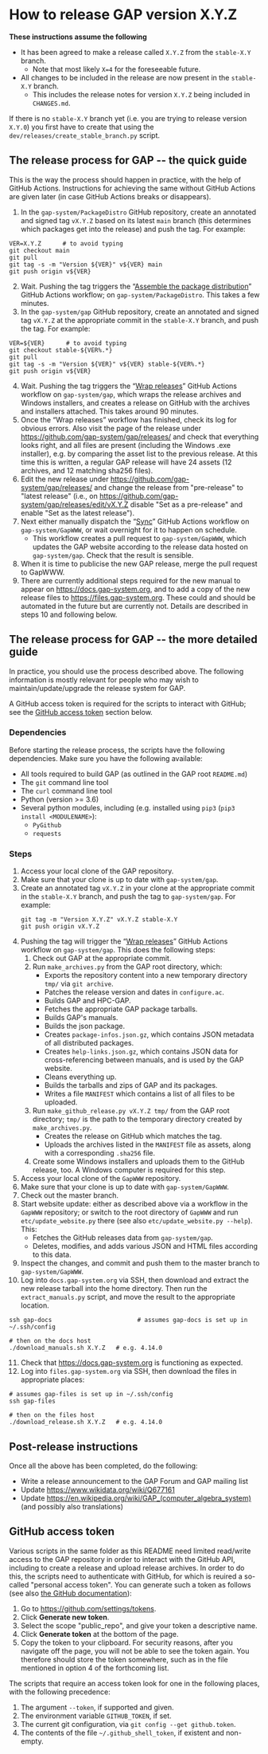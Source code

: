 # How to release GAP version X.Y.Z

**These instructions assume the following**
- It has been agreed to make a release called `X.Y.Z` from the `stable-X.Y` branch.
    - Note that most likely `X=4` for the foreseeable future.
- All changes to be included in the release are now present in the `stable-X.Y` branch.
    - This includes the release notes for version `X.Y.Z` being included in `CHANGES.md`.

If there is no `stable-X.Y` branch yet (i.e. you are trying to release version `X.Y.0`)
you first have to create that using the `dev/releases/create_stable_branch.py` script.

## The release process for GAP -- the quick guide

This is the way the process should happen in practice, with the help of GitHub Actions. Instructions for achieving the same without GitHub Actions are given later (in case GitHub Actions breaks or disappears).

1. In the `gap-system/PackageDistro` GitHub repository, create an annotated and signed tag `vX.Y.Z` based on its latest `main` branch (this determines which packages get into the release) and push the tag. For example:
```
VER=X.Y.Z      # to avoid typing
git checkout main
git pull
git tag -s -m "Version ${VER}" v${VER} main
git push origin v${VER}
```
2. Wait. Pushing the tag triggers the “[Assemble the package distribution](https://github.com/gap-system/PackageDistro/actions/workflows/assemble-distro.yml)” GitHub Actions workflow; on `gap-system/PackageDistro`. This takes a few minutes.
2. In the `gap-system/gap` GitHub repository, create an annotated and signed tag `vX.Y.Z` at the appropriate commit in the `stable-X.Y` branch, and push the tag. For example:
```
VER=${VER}      # to avoid typing
git checkout stable-${VER%.*}
git pull
git tag -s -m "Version ${VER}" v${VER} stable-${VER%.*}
git push origin v${VER}
```
4. Wait. Pushing the tag triggers the “[Wrap releases](https://github.com/gap-system/gap/actions/workflows/release.yml)” GitHub Actions workflow on `gap-system/gap`, which wraps the release archives and Windows installers, and creates a release on GitHub with the archives and installers attached. This takes around 90 minutes.
5. Once the “Wrap releases” workflow has finished, check its log for obvious errors. Also visit the page of the release under <https://github.com/gap-system/gap/releases/> and check that everything looks right, and all files are present (including the Windows .exe installer), e.g. by comparing the asset list to the previous release. At this time this is written, a regular GAP release will have 24 assets (12 archives, and 12 matching sha256 files).
6. Edit the new release under <https://github.com/gap-system/gap/releases/> and
  change the release from "pre-release" to "latest release" (i.e., on <https://github.com/gap-system/gap/releases/edit/vX.Y.Z> disable "Set as a pre-release" and enable "Set as the latest release").
7. Next either manually dispatch the “[Sync](https://github.com/gap-system/GapWWW/actions/workflows/sync.yml)” GitHub Actions workflow on `gap-system/GapWWW`, or wait overnight for it to happen on schedule.
    - This workflow creates a pull request to `gap-system/GapWWW`, which updates the GAP website according to the release data hosted on `gap-system/gap`.  Check that the result is sensible.
8. When it is time to publicise the new GAP release, merge the pull request to GapWWW.
9. There are currently additional steps required for the new manual to appear on <https://docs.gap-system.org>, and to add a copy of the new release files to <https://files.gap-system.org>.
These could and should be automated in the future but are currently not. Details are described in steps 10 and following below.


## The release process for GAP -- the more detailed guide

In practice, you should use the process described above. The following information is mostly relevant for people who may wish to maintain/update/upgrade the release system for GAP.

A GitHub access token is required for the scripts to interact with GitHub; see the [GitHub access token](#github-access-token) section below.

### Dependencies
Before starting the release process, the scripts have the following dependencies. Make sure you have the following available:
- All tools required to build GAP (as outlined in the GAP root `README.md`)
- The `git` command line tool
- The `curl` command line tool
- Python (version >= 3.6)
- Several python modules, including (e.g. installed using `pip3` (`pip3 install <MODULENAME>`):
  - `PyGithub`
  - `requests`


### Steps

1. Access your local clone of the GAP repository.
2. Make sure that your clone is up to date with `gap-system/gap`.
3. Create an annotated tag `vX.Y.Z` in your clone at the appropriate commit in the `stable-X.Y` branch, and push the tag to `gap-system/gap`. For example:
    ```
    git tag -m "Version X.Y.Z" vX.Y.Z stable-X.Y
    git push origin vX.Y.Z
    ```
4. Pushing the tag will trigger the “[Wrap releases](https://github.com/gap-system/gap/actions/workflows/release.yml)” GitHub Actions workflow on `gap-system/gap`. This does the following steps:
   1. Check out GAP at the appropriate commit.
   2. Run `make_archives.py` from the GAP root directory, which:
      - Exports the repository content into a new temporary directory `tmp/` via `git archive`.
      - Patches the release version and dates in `configure.ac`.
      - Builds GAP and HPC-GAP.
      - Fetches the appropriate GAP package tarballs.
      - Builds GAP's manuals.
      - Builds the json package.
      - Creates `package-infos.json.gz`, which contains JSON metadata of all distributed packages.
      - Creates `help-links.json.gz`, which contains JSON data for cross-referencing between manuals, and is used by the GAP website.
      - Cleans everything up.
      - Builds the tarballs and zips of GAP and its packages.
      - Writes a file `MANIFEST` which contains a list of all files to be uploaded.
   3. Run `make_github_release.py vX.Y.Z tmp/` from the GAP root directory; `tmp/` is the path to the temporary directory created by `make_archives.py`.
      - Creates the release on GitHub which matches the tag.
      - Uploads the archives listed in the `MANIFEST` file as assets, along with a corresponding `.sha256` file.
   4. Create some Windows installers and uploads them to the GitHub release, too. A Windows computer is required for this step.
5. Access your local clone of the `GapWWW` repository.
6. Make sure that your clone is up to date with `gap-system/GapWWW`.
7. Check out the master branch.
8. Start website update: either as described above via a workflow in the `GapWWW` repository; or switch to the root directory of `GapWWW` and run `etc/update_website.py` there (see also `etc/update_website.py --help`). This:
   - Fetches the GitHub releases data from `gap-system/gap`.
   - Deletes, modifies, and adds various JSON and HTML files according to this data.
9. Inspect the changes, and commit and push them to the master branch to `gap-system/GapWWW`.
10. Log into `docs.gap-system.org` via SSH, then download and extract the new release tarball into the home directory. Then run the `extract_manuals.py` script, and move the result to the appropriate location.
```
ssh gap-docs                        # assumes gap-docs is set up in ~/.ssh/config

# then on the docs host
./download_manuals.sh X.Y.Z   # e.g. 4.14.0
```
11. Check that <https://docs.gap-system.org> is functioning as expected.
12. Log into `files.gap-system.org` via SSH, then download the files in appropriate places:
```
# assumes gap-files is set up in ~/.ssh/config
ssh gap-files

# then on the files host
./download_release.sh X.Y.Z   # e.g. 4.14.0
```


## Post-release instructions

Once all the above has been completed, do the following:

- Write a release announcement to the GAP Forum and GAP mailing list
- Update <https://www.wikidata.org/wiki/Q677161>
- Update <https://en.wikipedia.org/wiki/GAP_(computer_algebra_system)>
  (and possibly also translations)


## GitHub access token
<a name="github-access-token"></a>

Various scripts in the same folder as this README need limited read/write access to the GAP repository in order to interact with the GitHub API, including to create a release and upload release archives. In order to do this, the scripts need to authenticate with GitHub, for which is reuired a so-called "personal access token".
You can generate such a token as follows (see also [the GitHub documentation](https://docs.github.com/en/github/authenticating-to-github/keeping-your-account-and-data-secure/creating-a-personal-access-token)):

1. Go to <https://github.com/settings/tokens>.
2. Click **Generate new token**.
3. Select the scope "public_repo", and give your token a descriptive name.
4. Click **Generate token** at the bottom of the page.
5. Copy the token to your clipboard. For security reasons, after you navigate off the page, you will not be able to see the token again. You therefore should store the token somewhere, such as in the file mentioned in option 4 of the forthcoming list.

The scripts that require an access token look for one in the following places, with the following precedence:
1. The argument `--token`, if supported and given.
2. The environment variable `GITHUB_TOKEN`, if set.
3. The current git configuration, via `git config --get github.token`.
4. The contents of the file `~/.github_shell_token`, if existent and non-empty.
